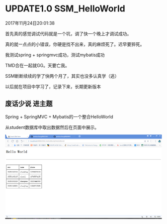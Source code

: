 # UPDATE1.0   SSM_HelloWorld

2017年11月24日20:01:38

首先真的感觉调试代码就是一个坑，调了快一个晚上才调试成功。

真的就一点点的小错误，你硬是找不出来，真的麻烦死了。迟早要猝死。

我测试spring + springmvc成功，测试mybatis成功

TMD合在一起就GG。天要亡我。

SSM断断续续的学了快两个月了，其实也没多认真学（逃）

以后就在项目中学习了，记录下来，长期更新版本

## 废话少说 进主题

Spring + SpringMVC + Mybatis的一个整合HelloWorld

从student数据库中取出数据然后在页面中展示。

![Image text](https://github.com/wenbochang888/SSM/blob/master/img/HelloWorld.png)